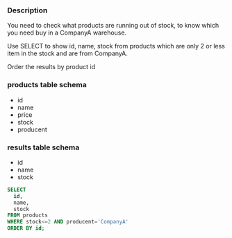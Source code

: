 ### Description

You need to check what products are running out of stock, to know which you need buy in a CompanyA warehouse.

Use SELECT to show id, name, stock from products which are only 2 or less item in the stock and are from CompanyA.

Order the results by product id

### products table schema
- id
- name
- price
- stock
- producent

### results table schema
- id
- name
- stock

```sql
SELECT
  id,
  name,
  stock
FROM products
WHERE stock<=2 AND producent='CompanyA'
ORDER BY id;
```